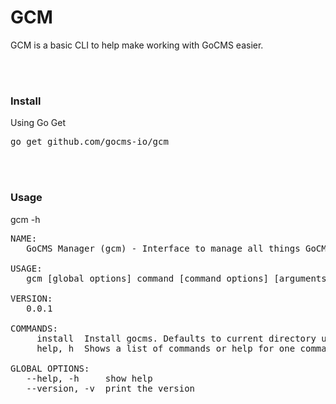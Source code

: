 <h1>GCM</h1>
<p>GCM is a basic CLI to help make working with GoCMS easier.</p>
<br>
<br>
<h3>Install</h3>
<p>Using Go Get</p>
<pre>go get github.com/gocms-io/gcm</pre>
<br>
<br>
<h3>Usage</h3>
<p>gcm -h</p>
<pre>
NAME:
   GoCMS Manager (gcm) - Interface to manage all things GoCMS
<nbsp>
USAGE:
   gcm [global options] command [command options] [arguments...]
<nbsp>
VERSION:
   0.0.1
<nbsp>
COMMANDS:
     install  Install gocms. Defaults to current directory unless one is provided.
     help, h  Shows a list of commands or help for one command
<nbsp>
GLOBAL OPTIONS:
   --help, -h     show help
   --version, -v  print the version
</pre>

